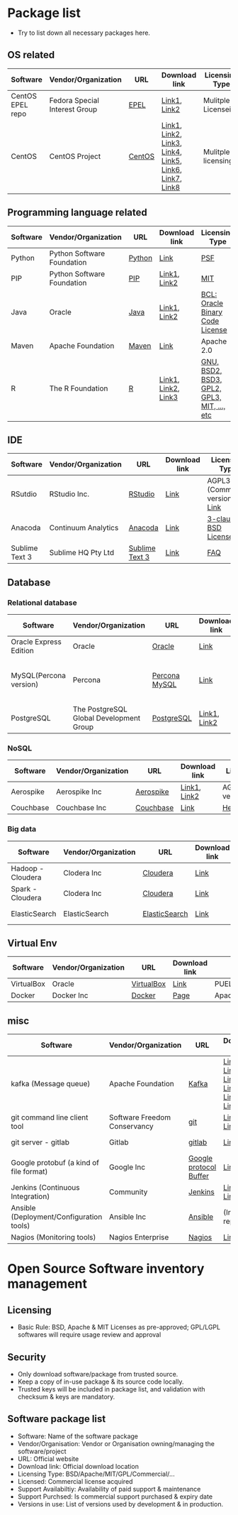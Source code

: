 # Package list 
- Try to list down all necessary packages here.

## OS related
| Software |Vendor/Organization | URL | Download link | Licensing Type |Licensed(Commercial package only) |Support Availability | Support Purchased | Version In use |
|-|-|-|-|-|-|-|-|-|
| CentOS EPEL repo | Fedora Special Interest Group | [EPEL](https://fedoraproject.org/wiki/EPEL) | [Link1](https://dl.fedoraproject.org/pub), [Link2](http://download.fedoraproject.org/pub) | Mulitple Licenseing | N/A | N/A | N/A | N/A |
| CentOS | CentOS Project | [CentOS](https://www.centos.org/) | [Link1](http://ftp.isu.edu.tw/pub/), [Link2](http://ftp.ksu.edu.tw/pub/), [Link3](http://ftp.yzu.edu.tw/Linux/), [Link4](http://ftp.twaren.net/Linux/), [Link5](http://centos.cs.nctu.edu.tw/), [Link6](http://ftp.tc.edu.tw/Linux/), [Link7](http://ftp.stu.edu.tw/Linux/), [Link8](http://ftp.twaren.net/Linux/) | Mulitple licensing | N/A | N/A | N/A | N/A |

## Programming language related
| Software |Vendor/Organization | URL | Download link | Licensing Type |Licensed(Commercial package only) |Support Availability | Support Purchased | Version In use |
|-|-|-|-|-|-|-|-|-|
| Python | Python Software Foundation | [Python](https://www.python.org) | [Link](https://www.python.org/ftp/python/) | [PSF](https://docs.python.org/3/license.html) | N/A | N/A | N/A | N/A |
| PIP | Python Software Foundation | [PIP](https://pypi.python.org/) | [Link1](https://pypi.python.org/), [Link2](https://pypi.fcio.net/) | [MIT](https://en.wikipedia.org/wiki/MIT_License) | N/A | N/A | N/A | N/A |
| Java | Oracle | [Java](https://www.oracle.com/java/index.html) | [Link1](http://download.oracle.com), [Link2](http://edelivery.oracle.com/) | [BCL: Oracle Binary Code License](http://www.oracle.com/technetwork/java/javase/terms/license/index.html) | N/A | N/A | N/A | N/A |
| Maven | Apache Foundation | [Maven](https://mvnrepository.com) | [Link](https://mvnrepository.com) | Apache 2.0 | N/A | N/A | N/A | N/A |
| R | The R Foundation | [R](https://www.r-project.org/) | [Link1](https://ftp.yzu.edu.tw/CRAN/), [Link2](http://ftp.yzu.edu.tw/CRAN/), [Link3](http://cran.csie.ntu.edu.tw/) | [GNU, BSD2, BSD3, GPL2, GPL3, MIT, ..., etc](https://www.r-project.org/Licenses/) | N/A | N/A | N/A | N/A |

## IDE

| Software |Vendor/Organization | URL | Download link | Licensing Type |Licensed(Commercial package only) |Support Availability | Support Purchased | Version In use |
|-|-|-|-|-|-|-|-|-|
| RSutdio | RStudio Inc. | [RStudio](https://www.rstudio.com) | [Link](https://www.rstudio.com/products/rstudio/download/) |AGPL3 (Community version) [Link](https://www.rstudio.com/about/eula/) | N/A | N/A | N/A | N/A |
| Anacoda | Continuum Analytics | [Anacoda](https://www.continuum.io/) | [Link](https://www.continuum.io/downloads) | [3-clause BSD License](https://docs.continuum.io/anaconda/eula) | N/A | N/A | N/A | N/A |
| Sublime Text 3 | Sublime HQ Pty Ltd | [Sublime Text 3](https://www.sublimetext.com/) | [Link](https://www.sublimetext.com/3) | [FAQ](https://www.sublimetext.com/sales_faq) | N/A | N/A | N/A | N/A |

## Database
### Relational database
| Software | Vendor/Organization | URL | Download link | Licensing Type |Licensed(Commercial package only) |Support Availability | Support Purchased | Version In use |
|-|-|-|-|-|-|-|-|-|
| Oracle Express Edition | Oracle | [Oracle](http://download.oracle.com) | [Link](http://www.oracle.com/technetwork/database/database-technologies/express-edition/downloads/index.html) | [OTN](http://www.oracle.com/technetwork/licenses/database-11g-express-license-459621.html) | N/A | N/A | N/A | 11GR2 |
| MySQL(Percona version) | Percona | [Percona MySQL](http://percona.com/) |[Link](http://percona.com/download) | [Creative Commons Attribution-ShareAlike 2.0 Generic](https://creativecommons.org/licenses/by-sa/2.0/) | N/A | N/A | N/A | N/A |
| PostgreSQL | The PostgreSQL Global Development Group | [PostgreSQL](https://www.postgresql.org/) | [Link1](http://yum.postgresql.org), [Link2](http://download.postgresql.org) |[PostreSQL License](http://www.opensource.org/licenses/postgresql)| N/A | N/A |N/A |N/A |

### NoSQL
| Software |Vendor/Organization | URL | Download link | Licensing Type |Licensed(Commercial package only) |Support Availability | Support Purchased | Version In use |
|-|-|-|-|-|-|-|-|-|
| Aerospike | Aerospike Inc | [Aerospike](http://www.aerospike.com) | [Link1](http://aerospike.com/download/), [Link2](http://aerospike.com/download) | AGPL(Community version) | N/A | N/A | N/A | N/A |
| Couchbase | Couchbase Inc | [Couchbase](https://www.couchbase.com/) | [Link](http://packages.couchbase.com/releases/) | [Here](https://www.couchbase.com/community) | N/A | N/A | N/A | N/A |

### Big data
| Software |Vendor/Organization | URL | Download link | Licensing Type |Licensed(Commercial package only) |Support Availability | Support Purchased | Version In use |
|-|-|-|-|-|-|-|-|-|
| Hadoop - Cloudera | Clodera Inc | [Cloudera](https://www.cloudera.com) | [Link](https://repository.cloudera.com/) | Apache 2.0 | N/A | N/A | N/A | N/A |
| Spark - Cloudera | Clodera Inc | [Cloudera](https://www.cloudera.com) | [Link](https://repository.cloudera.com/) | Apache 2.0 | N/A | N/A | N/A | N/A |
| ElasticSearch | ElasticSearch | [ElasticSearch](https://www.elastic.co/) | [Link](https://www.elastic.co/downloads) | Apache 2.0| N/A| N/A | N/A | N/A|

## Virtual Env
| Software |Vendor/Organization | URL | Download link | Licensing Type |Licensed(Commercial package only) |Support Availability | Support Purchased | Version In use |
|-|-|-|-|-|-|-|-|-|
| VirtualBox | Oracle | [VirtualBox](https://www.virtualbox.org/) | [Link](https://www.virtualbox.org/wiki/Downloads)| PUEL(https://www.virtualbox.org/wiki/VirtualBox_PUEL) | N/A | N/A | N/A | N/A |
| Docker | Docker Inc | [Docker](https://www.docker.com/) | [Page](https://www.docker.com/)| Apache 2.0(Open Source version) | N/A | N/A | N/A | N/A |

## misc
| Software |Vendor/Organization | URL | Download link | Licensing Type |Licensed(Commercial package only) |Support Availability | Support Purchased | Version In use |
|-|-|-|-|-|-|-|-|-|
| kafka (Message queue) | Apache Foundation | [Kafka](https://kafka.apache.org/) | [Link1](http://apache.stu.edu.tw/), [Link2](http://ftp.mirror.tw/pub), [Link3](http://ftp.tc.edu.tw/pub), [Link4](http://ftp.twaren.net/Unix/), [Link5](http://ftp.tc.edu.tw/pub/Apache), [Link6](http://www-eu.apache.org/dist) |Apache 2.0 | N/A |N/A | N/A| N/A |
| git command line client tool | Software Freedom Conservancy | [git](https://git-scm.com) | [Link1](https://git-scm.com/), [Link2](https://sourceforge.net) | GNU 2.0 | N/A | N/A | N/A | N/A |
| git server - gitlab | Gitlab| [gitlab](https://about.gitlab.com) | [Link](https://packages.gitlab.com) | [Here](https://gitlab.com/gitlab-org/gitlab-ce/blob/master/LICENSE)(Community version) | N/A | N/A | N/A | N/A |
| Google protobuf (a kind of file format) | Google Inc |[Google protocol Buffer](https://developers.google.com/protocol-buffers/) | [Link](https://github.com/google/protobuf) | [Link](https://github.com/google/protobuf/blob/master/LICENSE) | N/A | N/A | N/A | N/A |
| Jenkins (Continuous Integration) | Community | [Jenkins](https://jenkins.io/) |[Link1](https://jenkins.io/), [Link2](https://pkg.jenkins.io)| MIT | N/A | N/A | N/A | N/A |
| Ansible (Deployment/Configuration tools) | Ansible Inc | [Ansible](https://www.ansible.com/) | (In EPEL repo)| GNU | N/A | N/A | N/A | N/A |
| Nagios (Monitoring tools) | Nagios Enterprise | [Nagios](https://www.nagios.org/) | [Link](https://assets.nagios.com/downloads/nagioscore/releases/) | [Here](https://assets.nagios.com/licenses/nagios_open_software_license.txt) | N/A | N/A | N/A | N/A |

# Open Source Software inventory management

## Licensing
* Basic Rule: BSD, Apache & MIT Licenses as pre-approved; GPL/LGPL softwares will
require usage review and approval

## Security
* Only download software/package from trusted source. 
* Keep a copy of in-use package & its source code locally.
* Trusted keys will be included in package list, and validation with checksum &
  keys are mandatory.

## Software package list
* Software: Name of the software package
* Vendor/Organisation: Vendor or Organisation owning/managing the software/project
* URL: Official website
* Download link: Official download location
* Licensing Type: BSD/Apache/MIT/GPL/Commercial/...
* Licensed: Commercial license acquired
* Support Availabiltiy: Availability of paid support & maintenance
* Support Purchsed: Is commercial support purchased & expiry date
* Versions in use: List of versions used by development & in production.

